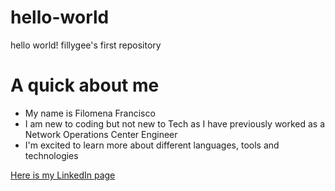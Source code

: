 # hello-world
hello world! fillygee's first repository
# A quick about me
- My name is Filomena Francisco
- I am new to coding but not new to Tech as I have previously worked as a Network Operations Center Engineer
- I'm excited to learn more about different languages, tools and technologies

[Here is my LinkedIn page](https://www.linkedin.com/in/filomena-f-17831394/)
